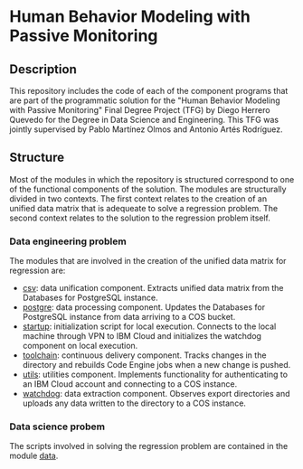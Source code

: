 # Human Behavior Modeling with Passive Monitoring

## Description

This repository includes the code of each of the component programs that are part of the programmatic solution for the "Human Behavior Modeling with Passive Monitoring" Final Degree Project (TFG) by Diego Herrero Quevedo for the Degree in Data Science and Engineering. This TFG was jointly supervised by Pablo Martínez Olmos and Antonio Artés Rodríguez.

## Structure

Most of the modules in which the repository is structured correspond to one of the functional components of the solution. The modules are structurally divided in two contexts. The first context relates to the creation of an unified data matrix that is adequeate to solve a regression problem. The second context relates to the solution to the regression problem itself.

### Data engineering problem

The modules that are involved in the creation of the unified data matrix for regression are:

- [csv](./csv): data unification component. Extracts unified data matrix from the Databases for PostgreSQL instance.
- [postgre](./postgre): data processing component. Updates the Databases for PostgreSQL instance from data arriving to a COS bucket.
- [startup](./startup): initialization script for local execution. Connects to the local machine through VPN to IBM Cloud and initializes the watchdog component on local execution.
- [toolchain](./toolchain): continuous delivery component. Tracks changes in the directory and rebuilds Code Engine jobs when a new change is pushed.
- [utils](./utils): utilities component. Implements functionality for authenticating to an IBM Cloud account and connecting to a COS instance.
- [watchdog](./watchdog): data extraction component. Observes export directories and uploads any data written to the directory to a COS instance.

### Data science probem

The scripts involved in solving the regression problem are contained in the module [data](./data).
